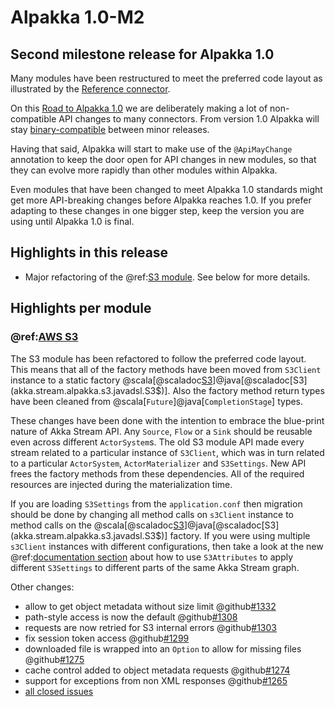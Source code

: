 # Alpakka 1.0-M2

## Second milestone release for Alpakka 1.0

Many modules have been restructured to meet the preferred code layout as illustrated by the [Reference connector](https://doc.akka.io/docs/alpakka/current/reference.html).

On this [Road to Alpakka 1.0](https://akka.io/blog/news/2018/08/30/alpakka-towards-1.0) we are deliberately making a lot of non-compatible API changes to many connectors. From version 1.0 Alpakka will stay [binary-compatible](https://doc.akka.io/docs/akka/current/common/binary-compatibility-rules.html#binary-compatibility-rules) between minor releases.

Having that said, Alpakka will start to make use of the `@ApiMayChange` annotation to keep the door open for API changes in new modules, so that they can evolve more rapidly than other modules within Alpakka.

Even modules that have been changed to meet Alpakka 1.0 standards might get more API-breaking changes before Alpakka reaches 1.0. If you prefer adapting to these changes in one bigger step, keep the version you are using until Alpakka 1.0 is final.


## Highlights in this release

* Major refactoring of the @ref:[S3 module](../s3.md). See below for more details.


## Highlights per module

### @ref:[AWS S3](../s3.md)

The S3 module has been refactored to follow the preferred code layout.
This means that all of the factory methods have been moved from `S3Client` instance to a static factory @scala[@scaladoc[S3](akka.stream.alpakka.s3.scaladsl.S3$)]@java[@scaladoc[S3](akka.stream.alpakka.s3.javadsl.S3$)].
Also the factory method return types have been cleaned from @scala[`Future`]@java[`CompletionStage`] types.

These changes have been done with the intention to embrace the blue-print nature of Akka Stream API.
Any `Source`, `Flow` or a `Sink` should be reusable even across different `ActorSystem`s.
The old S3 module API made every stream related to a particular instance of `S3Client`, which was in turn related to a particular
`ActorSystem`, `ActorMaterializer` and `S3Settings`.
New API frees the factory methods from these dependencies.
All of the required resources are injected during the materialization time.

If you are loading `S3Settings` from the `application.conf` then migration should be done by changing all method calls on `s3Client` instance to method calls on the @scala[@scaladoc[S3](akka.stream.alpakka.s3.scaladsl.S3$)]@java[@scaladoc[S3](akka.stream.alpakka.s3.javadsl.S3$)] factory.
If you were using multiple `s3Client` instances with different configurations, then take a look at the new @ref:[documentation section](../s3.md#changing-s3-settings-for-part-of-the-stream) about how to use `S3Attributes` to apply different `S3Settings` to different parts of the same Akka Stream graph.

Other changes:

 * allow to get object metadata without size limit @github[#1332](#1332)
 * path-style access is now the default @github[#1308](#1308)
 * requests are now retried for S3 internal errors @github[#1303](#1303)
 * fix session token access @github[#1299](#1299)
 * downloaded file is wrapped into an `Option` to allow for missing files @github[#1275](#1275)
 * cache control added to object metadata requests @github[#1274](#1274)
 * support for exceptions from non XML responses @github[#1265](#1265)
 * [all closed issues](https://github.com/akka/alpakka/issues?q=is%3Aclosed+milestone%3A1.0-M2+label%3Ap%3Aaws-s3)
